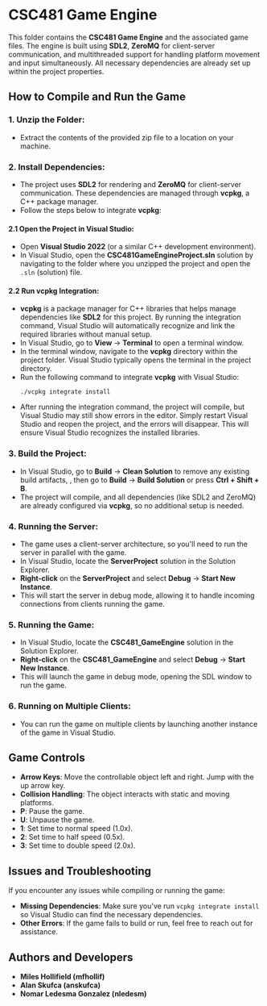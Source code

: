 # CSC481 Game Engine

This folder contains the **CSC481 Game Engine** and the associated game files. The engine is built using **SDL2**, **ZeroMQ** for client-server communication, and multithreaded support for handling platform movement and input simultaneously. All necessary dependencies are already set up within the project properties.

## How to Compile and Run the Game

### 1. **Unzip the Folder**:
   - Extract the contents of the provided zip file to a location on your machine.

### 2. **Install Dependencies**:
   - The project uses **SDL2** for rendering and **ZeroMQ** for client-server communication. These dependencies are managed through **vcpkg**, a C++ package manager.
   - Follow the steps below to integrate **vcpkg**:
   
#### 2.1 **Open the Project in Visual Studio**:
   - Open **Visual Studio 2022** (or a similar C++ development environment).
   - In Visual Studio, open the **CSC481GameEngineProject.sln** solution by navigating to the folder where you unzipped the project and open the `.sln` (solution) file.

#### 2.2 **Run vcpkg Integration**:
   - **vcpkg** is a package manager for C++ libraries that helps manage dependencies like **SDL2** for this project. By running the integration command, Visual Studio will automatically recognize and link the required libraries without manual setup.
   - In Visual Studio, go to **View** -> **Terminal** to open a terminal window.
   - In the terminal window, navigate to the **vcpkg** directory within the project folder. Visual Studio typically opens the terminal in the project directory.
   - Run the following command to integrate **vcpkg** with Visual Studio:
     ```
     ./vcpkg integrate install
     ```
   - After running the integration command, the project will compile, but Visual Studio may still show errors in the editor. Simply restart Visual Studio and reopen the project, and the errors will disappear. This will ensure Visual Studio recognizes the installed libraries.

### 3. **Build the Project**:
   - In Visual Studio, go to **Build** -> **Clean Solution** to remove any existing build artifacts, , then go to **Build** -> **Build Solution** or press **Ctrl + Shift + B**.
   - The project will compile, and all dependencies (like SDL2 and ZeroMQ) are already configured via **vcpkg**, so no additional setup is needed.

### 4. **Running the Server**:
   - The game uses a client-server architecture, so you'll need to run the server in parallel with the game.
   - In Visual Studio, locate the **ServerProject** solution in the Solution Explorer.
   - **Right-click** on the **ServerProject** and select **Debug** -> **Start New Instance**.
   - This will start the server in debug mode, allowing it to handle incoming connections from clients running the game.

### 5. **Running the Game**:
   - In Visual Studio, locate the **CSC481_GameEngine** solution in the Solution Explorer.
   - **Right-click** on the **CSC481_GameEngine** and select **Debug** -> **Start New Instance**.
   - This will launch the game in debug mode, opening the SDL window to run the game.

### 6. **Running on Multiple Clients**:
   - You can run the game on multiple clients by launching another instance of the game in Visual Studio.

## Game Controls

- **Arrow Keys**: Move the controllable object left and right. Jump with the up arrow key.
- **Collision Handling**: The object interacts with static and moving platforms.
- **P**: Pause the game.
- **U**: Unpause the game.
- **1**: Set time to normal speed (1.0x).
- **2**: Set time to half speed (0.5x).
- **3**: Set time to double speed (2.0x).

## Issues and Troubleshooting

If you encounter any issues while compiling or running the game:

- **Missing Dependencies**: Make sure you've run `vcpkg integrate install` so Visual Studio can find the necessary dependencies.
- **Other Errors**: If the game fails to build or run, feel free to reach out for assistance.
  
## Authors and Developers
- **Miles Hollifield (mfhollif)**
- **Alan Skufca (anskufca)**
- **Nomar Ledesma Gonzalez (nledesm)**

